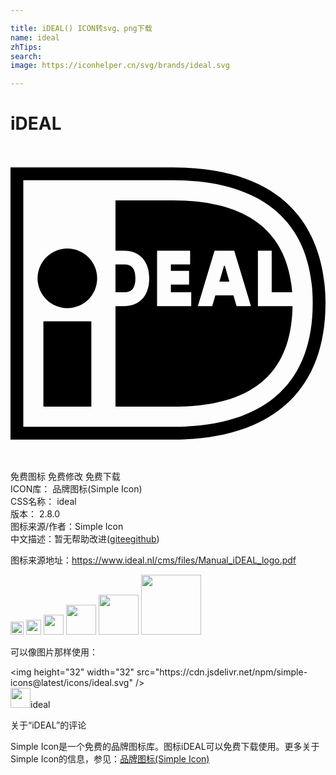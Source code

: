 ```yaml
---

title: iDEAL() ICON转svg、png下载
name: ideal
zhTips: 
search: 
image: https://iconhelper.cn/svg/brands/ideal.svg

---
```


# iDEAL  <small style="font-size: 60%;font-weight: 100"></small>

<div id="svg" class="svg-wrap">
<svg role="img" viewBox="0 0 24 24" xmlns="http://www.w3.org/2000/svg"><title>iDEAL icon</title><path d="M.975 2.61v18.782h11.411c6.89 0 10.64-3.21 10.64-9.415 0-6.377-4.064-9.367-10.64-9.367H.975zm11.411-.975C22.491 1.635 24 8.115 24 11.977c0 6.7-4.124 10.39-11.614 10.39H0V1.635h12.386z M2.506 13.357h3.653v6.503H2.506z M6.602 10.082a2.27 2.27 0 1 1-4.54 0 2.27 2.27 0 0 1 4.54 0m1.396-1.057v2.12h.65c.45 0 .867-.13.867-1.077 0-.924-.463-1.043-.867-1.043h-.65zm10.85-1.054h1.053v3.174h1.56c-.428-5.758-4.958-7.002-9.074-7.002H7.999v3.83h.65c1.183 0 1.92.803 1.92 2.095 0 1.333-.719 2.129-1.92 2.129h-.65v7.665h4.388c6.692 0 9.021-3.107 9.103-7.665h-2.64V7.97zm-2.93 2.358h.76l-.348-1.195h-.063l-.35 1.195zm-1.643 1.87l1.274-4.228h1.497l1.274 4.227h-1.095l-.239-.818H15.61l-.24.818h-1.095zm-.505-1.054v1.052h-2.603V7.973h2.519v1.052h-1.467v.49h1.387v1.05H12.22v.58h1.55z"/></svg>
</div>
<detail full-name='ideal'></detail>

<div class="detail-page">
<p>
<span><span class="badge-success badge">免费图标</span> <span class="badge-success badge">免费修改</span>  <span class="badge-success badge">免费下载</span> </span>
<br/>
<span>
ICON库：
<span class="badge-secondary badge">品牌图标(Simple Icon)</span> 
</span>
<br/>
<span>
CSS名称：
<span class="badge-secondary badge">ideal</span> 
</span>

<br/>
<span>
版本：
<span class="badge-secondary badge">2.8.0</span> 
</span>
<br/>
<span>图标来源/作者：<span class="badge-light badge">Simple Icon</span></span> 
<br/>
<span class="zh-detail">中文描述：暂无<span class="help-link"><span>帮助改进</span>(<a href="https://gitee.com/liuwave/icon-helper/edit/master/json/brands/ideal.json" target="_blank" rel="noopener noreferrer">gitee</a><a href="https://github.com/liuwave/icon-helper/edit/master/json/brands/ideal.json" target="_blank" rel="noopener noreferrer">github</a></span>)</span><br/>
</p>
</div><div class="description description alert alert-light"><p>图标来源地址：<a href="https://www.ideal.nl/cms/files/Manual_iDEAL_logo.pdf" target="_blank" rel="noopener noreferrer">https://www.ideal.nl/cms/files/Manual_iDEAL_logo.pdf</a></p></div>
<div class="alert alert-dark">
<img height="21" width="21" src="https://cdn.jsdelivr.net/npm/simple-icons@latest/icons/ideal.svg" />
<img height="24" width="24" src="https://cdn.jsdelivr.net/npm/simple-icons@latest/icons/ideal.svg" />
<img height="32" width="32" src="https://cdn.jsdelivr.net/npm/simple-icons@latest/icons/ideal.svg" />
<img height="48" width="48" src="https://cdn.jsdelivr.net/npm/simple-icons@latest/icons/ideal.svg" />
<img height="64" width="64" src="https://cdn.jsdelivr.net/npm/simple-icons@latest/icons/ideal.svg" />
<img height="96" width="96" src="https://cdn.jsdelivr.net/npm/simple-icons@latest/icons/ideal.svg" />

</div>
<div>
  <p>可以像图片那样使用：    
  </p>
  <div class="alert alert-primary" style="font-size: 14px">
    &lt;img height="32" width="32" src="https://cdn.jsdelivr.net/npm/simple-icons@latest/icons/ideal.svg" /&gt;
    <copy-btn content='<img height="32" width="32" src="https://cdn.jsdelivr.net/npm/simple-icons@latest/icons/ideal.svg" />'></copy-btn>
  </div>
  <div class="alert alert-secondary">
    <img height="32" width="32" src="https://cdn.jsdelivr.net/npm/simple-icons@latest/icons/ideal.svg" />ideal
    <copy-btn content="ideal" btn-title="复制图标名称"></copy-btn>
  </div>
</div>

<Vssue title="关于“iDEAL”的评论" >关于“iDEAL”的评论</Vssue>


<div><p>Simple Icon是一个免费的品牌图标库。图标iDEAL可以免费下载使用。更多关于  Simple Icon的信息，参见：<a target="_blank" href="https://iconhelper.cn/brands.html">品牌图标(Simple Icon)</a>
</p></div>

